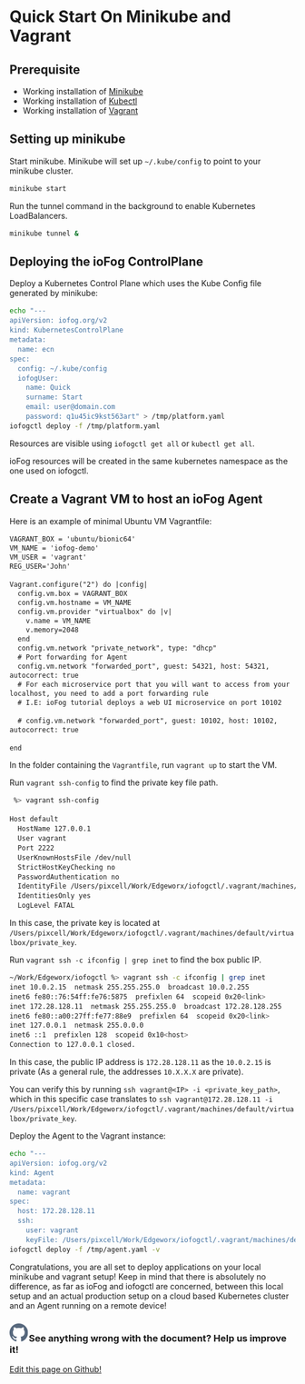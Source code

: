# Quick Start On Minikube and Vagrant

## Prerequisite

- Working installation of [Minikube](https://kubernetes.io/docs/tasks/tools/install-minikube/)
- Working installation of [Kubectl](https://kubernetes.io/docs/tasks/tools/install-kubectl/)
- Working installation of [Vagrant](https://www.vagrantup.com/docs/installation/)

## Setting up minikube

Start minikube. Minikube will set up `~/.kube/config` to point to your minikube cluster.

```bash
minikube start
```

Run the tunnel command in the background to enable Kubernetes LoadBalancers.

```bash
minikube tunnel &
```

## Deploying the ioFog ControlPlane

Deploy a Kubernetes Control Plane which uses the Kube Config file generated by minikube:

```bash
echo "---
apiVersion: iofog.org/v2
kind: KubernetesControlPlane
metadata:
  name: ecn
spec:
  config: ~/.kube/config
  iofogUser:
    name: Quick
    surname: Start
    email: user@domain.com
    password: q1u45ic9kst563art" > /tmp/platform.yaml
iofogctl deploy -f /tmp/platform.yaml
```

Resources are visible using `iofogctl get all` or `kubectl get all`.

ioFog resources will be created in the same kubernetes namespace as the one used on iofogctl.

## Create a Vagrant VM to host an ioFog Agent

Here is an example of minimal Ubuntu VM Vagrantfile:

```vagrantfile
VAGRANT_BOX = 'ubuntu/bionic64'
VM_NAME = 'iofog-demo'
VM_USER = 'vagrant'
REG_USER='John'

Vagrant.configure("2") do |config|
  config.vm.box = VAGRANT_BOX
  config.vm.hostname = VM_NAME
  config.vm.provider "virtualbox" do |v|
    v.name = VM_NAME
    v.memory=2048
  end
  config.vm.network "private_network", type: "dhcp"
  # Port forwarding for Agent
  config.vm.network "forwarded_port", guest: 54321, host: 54321, autocorrect: true
  # For each microservice port that you will want to access from your localhost, you need to add a port forwarding rule
  # I.E: ioFog tutorial deploys a web UI microservice on port 10102

  # config.vm.network "forwarded_port", guest: 10102, host: 10102, autocorrect: true

end
```

In the folder containing the `Vagrantfile`, run `vagrant up` to start the VM.

Run `vagrant ssh-config` to find the private key file path.

```bash
 %> vagrant ssh-config

Host default
  HostName 127.0.0.1
  User vagrant
  Port 2222
  UserKnownHostsFile /dev/null
  StrictHostKeyChecking no
  PasswordAuthentication no
  IdentityFile /Users/pixcell/Work/Edgeworx/iofogctl/.vagrant/machines/default/virtualbox/private_key
  IdentitiesOnly yes
  LogLevel FATAL
```

In this case, the private key is located at `/Users/pixcell/Work/Edgeworx/iofogctl/.vagrant/machines/default/virtualbox/private_key`.

Run `vagrant ssh -c ifconfig | grep inet` to find the box public IP.

```bash
~/Work/Edgeworx/iofogctl %> vagrant ssh -c ifconfig | grep inet
inet 10.0.2.15  netmask 255.255.255.0  broadcast 10.0.2.255
inet6 fe80::76:54ff:fe76:5875  prefixlen 64  scopeid 0x20<link>
inet 172.28.128.11  netmask 255.255.255.0  broadcast 172.28.128.255
inet6 fe80::a00:27ff:fe77:88e9  prefixlen 64  scopeid 0x20<link>
inet 127.0.0.1  netmask 255.0.0.0
inet6 ::1  prefixlen 128  scopeid 0x10<host>
Connection to 127.0.0.1 closed.
```

In this case, the public IP address is `172.28.128.11` as the `10.0.2.15` is private (As a general rule, the addresses `10.X.X.X` are private).

You can verify this by running `ssh vagrant@<IP> -i <private_key_path>`, which in this specific case translates to `ssh vagrant@172.28.128.11 -i /Users/pixcell/Work/Edgeworx/iofogctl/.vagrant/machines/default/virtualbox/private_key`.

Deploy the Agent to the Vagrant instance:

```bash
echo "---
apiVersion: iofog.org/v2
kind: Agent
metadata:
  name: vagrant
spec:
  host: 172.28.128.11
  ssh:
    user: vagrant
    keyFile: /Users/pixcell/Work/Edgeworx/iofogctl/.vagrant/machines/default/virtualbox/private_key" > /tmp/agent.yaml
iofogctl deploy -f /tmp/agent.yaml -v
```

Congratulations, you are all set to deploy applications on your local minikube and vagrant setup! Keep in mind that there is absolutely no difference, as far as ioFog and iofogctl are concerned, between this local setup and an actual production setup on a cloud based Kubernetes cluster and an Agent running on a remote device!

<aside class="notifications contribute">
  <h3><img src="/images/icos/ico-github.svg" alt="">See anything wrong with the document? Help us improve it!</h3>
  <a href="https://github.com/eclipse-iofog/iofog.org/edit/develop/content/docs/2.0.0/getting-started/quick-start-minikube.md"
    target="_blank">
    <p>Edit this page on Github!</p>
  </a>
</aside>

